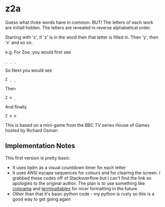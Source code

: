 # z2a

Guess what three words have in common. BUT! The letters of each work are initiall hidden. The letters are revealed in reverse alphabetical order.

Starting with 'z', if 'z' is in the word then that letter is filled in. Then 'y', then 'x' and so on.

e.g.
For Zoe, you would first see
```
_ _ _
```

So Next you would see
```
Z _ _
```

Then
```
Z o _
```

And finally
```
Z o e
```

This is based on a mini-game from the BBC TV series House of Games hosted by Richard Osman

## Implementation Notes
This first version is pretty basic:

- It uses tqdm as a visual countdown timer for each letter
- It uses ANSI escape sequences for colours and for clearing the screen. I grabbed these codes off of Stackoverflow but I can't find the link so apologies to the original author. The plan is to use something like [colorama](https://github.com/tartley/colorama) and [terminaltables](https://robpol86.github.io/terminaltables/index.html) for nicer formatting in the future
- Other than that it's basic python code - my python is rusty so this is a good way to get going again
